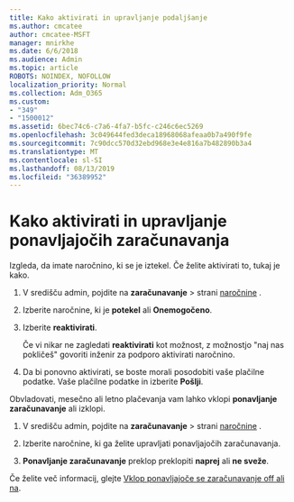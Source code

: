 ```yaml
---
title: Kako aktivirati in upravljanje podaljšanje
ms.author: cmcatee
author: cmcatee-MSFT
manager: mnirkhe
ms.date: 6/6/2018
ms.audience: Admin
ms.topic: article
ROBOTS: NOINDEX, NOFOLLOW
localization_priority: Normal
ms.collection: Adm_O365
ms.custom:
- "349"
- "1500012"
ms.assetid: 6bec74c6-c7a6-4fa7-b5fc-c246c6ec5269
ms.openlocfilehash: 3c049644fed3deca18968068afeaa0b7a490f9fe
ms.sourcegitcommit: 7c90dcc570d32ebd968e3e4e816a7b482890b3a4
ms.translationtype: MT
ms.contentlocale: sl-SI
ms.lasthandoff: 08/13/2019
ms.locfileid: "36389952"
---
```

# <a name="how-to-reactivate-and-manage-recurring-billing"></a>Kako aktivirati in upravljanje ponavljajočih zaračunavanja

Izgleda, da imate naročnino, ki se je iztekel. Če želite aktivirati to, tukaj je kako.
  
1. V središču admin, pojdite na **zaračunavanje** \> strani [naročnine](https://go.microsoft.com/fwlink/p/?linkid=842054) .

2. Izberite naročnine, ki je **potekel** ali **Onemogočeno**.

3. Izberite **reaktivirati**.

    Če vi nikar ne zagledati **reaktivirati** kot možnost, z možnostjo "naj nas pokličeš" govoriti inženir za podporo aktivirati naročnino.

4. Da bi ponovno aktivirati, se boste morali posodobiti vaše plačilne podatke. Vaše plačilne podatke in izberite **Pošlji**.

Obvladovati, mesečno ali letno plačevanja vam lahko vklopi **ponavljanje zaračunavanje** ali izklopi.
  
1. V središču admin, pojdite na **zaračunavanje** \> strani [naročnine](https://go.microsoft.com/fwlink/p/?linkid=842054) .

2. Izberite naročnine, ki ga želite upravljati ponavljajočih zaračunavanja.

3. **Ponavljanje zaračunavanje** preklop preklopiti **naprej** ali **ne sveže**.

Če želite več informacij, glejte [Vklop ponavljajoče se zaračunavanje off ali na](https://docs.microsoft.com/en-us/office365/admin/subscriptions-and-billing/renew-your-subscription#turn-recurring-billing-off-or-on).
